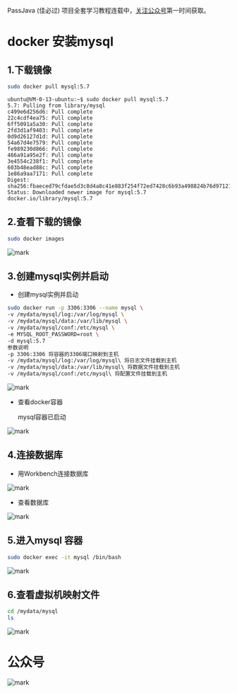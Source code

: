 PassJava (佳必过) 项目全套学习教程连载中，[关注公众号](#公众号)第一时间获取。

# docker 安装mysql

## 1.下载镜像

``` sh
sudo docker pull mysql:5.7
```

```
ubuntu@VM-0-13-ubuntu:~$ sudo docker pull mysql:5.7
5.7: Pulling from library/mysql
c499e6d256d6: Pull complete 
22c4cdf4ea75: Pull complete 
6ff5091a5a30: Pull complete 
2fd3d1af9403: Pull complete 
0d9d26127d1d: Pull complete 
54a67d4e7579: Pull complete 
fe989230d866: Pull complete 
466a91a95e2f: Pull complete 
3e4554c238f1: Pull complete 
603b48ead88c: Pull complete 
1e86a9aa7171: Pull complete 
Digest: sha256:fbaeced79cfdae5d3c8d4a8c41e883f254f72ed7428c6b93a498824b76d97121
Status: Downloaded newer image for mysql:5.7
docker.io/library/mysql:5.7
```

## 2.查看下载的镜像

``` sh
sudo docker images
```

![mark](http://cdn.jayh.club/blog/20200408/7QiFgCOVD0OC.png?imageslim)

## 3.创建mysql实例并启动

- 创建mysql实例并启动

``` sh
sudo docker run -p 3306:3306 --name mysql \
-v /mydata/mysql/log:/var/log/mysql \
-v /mydata/mysql/data:/var/lib/mysql \
-v /mydata/mysql/conf:/etc/mysql \
-e MYSQL_ROOT_PASSWORD=root \
-d mysql:5.7
参数说明
-p 3306:3306 将容器的3306端口映射到主机
-v /mydata/mysql/log:/var/log/mysql\ 将日志文件挂载到主机
-v /mydata/mysql/data:/var/lib/mysql\ 将数据文件挂载到主机
-v /mydata/mysql/conf:/etc/mysql\ 将配置文件挂载到主机
```

![mark](http://cdn.jayh.club/blog/20200408/3edTHcpOsU46.png?imageslim)

- 查看docker容器

  mysql容器已启动

![mark](http://cdn.jayh.club/blog/20200408/99jqOmq2tshz.png?imageslim)

## 4.连接数据库

- 用Workbench连接数据库

![mark](http://cdn.jayh.club/blog/20200408/vj81LmpK9zEn.png?imageslim)

- 查看数据库

![mark](http://cdn.jayh.club/blog/20200408/hkkUN9VUCNR4.png?imageslim)

## 5.进入mysql 容器

``` sh
sudo docker exec -it mysql /bin/bash
```

![mark](http://cdn.jayh.club/blog/20200408/ruh1ghIj40QA.png?imageslim)

## 6.查看虚拟机映射文件

``` sh
cd /mydata/mysql
ls
```

![mark](http://cdn.jayh.club/blog/20200408/wzdOsRaOi2D8.png?imageslim)

# 公众号

![mark](http://cdn.jayh.club/blog/20200404/GU60Sv47XT7J.png?imageslim)